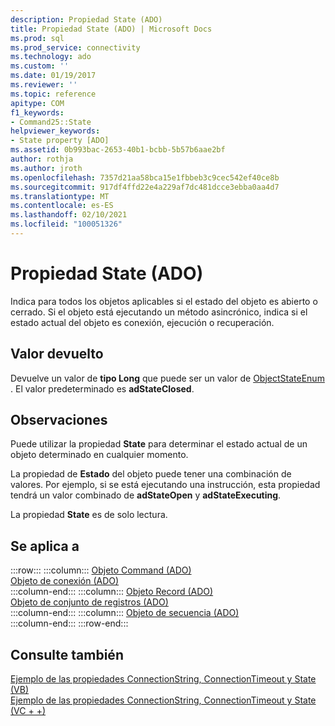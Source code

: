 ```yaml
---
description: Propiedad State (ADO)
title: Propiedad State (ADO) | Microsoft Docs
ms.prod: sql
ms.prod_service: connectivity
ms.technology: ado
ms.custom: ''
ms.date: 01/19/2017
ms.reviewer: ''
ms.topic: reference
apitype: COM
f1_keywords:
- Command25::State
helpviewer_keywords:
- State property [ADO]
ms.assetid: 0b993bac-2653-40b1-bcbb-5b57b6aae2bf
author: rothja
ms.author: jroth
ms.openlocfilehash: 7357d21aa58bca15e1fbbeb3c9cec542ef40ce8b
ms.sourcegitcommit: 917df4ffd22e4a229af7dc481dcce3ebba0aa4d7
ms.translationtype: MT
ms.contentlocale: es-ES
ms.lasthandoff: 02/10/2021
ms.locfileid: "100051326"
---
```

# <a name="state-property-ado"></a>Propiedad State (ADO)
Indica para todos los objetos aplicables si el estado del objeto es abierto o cerrado. Si el objeto está ejecutando un método asincrónico, indica si el estado actual del objeto es conexión, ejecución o recuperación.  
  
## <a name="return-value"></a>Valor devuelto  
 Devuelve un valor de **tipo Long** que puede ser un valor de [ObjectStateEnum](./objectstateenum.md) . El valor predeterminado es **adStateClosed**.  
  
## <a name="remarks"></a>Observaciones  
 Puede utilizar la propiedad **State** para determinar el estado actual de un objeto determinado en cualquier momento.  
  
 La propiedad de **Estado** del objeto puede tener una combinación de valores. Por ejemplo, si se está ejecutando una instrucción, esta propiedad tendrá un valor combinado de **adStateOpen** y **adStateExecuting**.  
  
 La propiedad **State** es de solo lectura.  
  
## <a name="applies-to"></a>Se aplica a  

:::row:::
    :::column:::
        [Objeto Command (ADO)](./command-object-ado.md)  
        [Objeto de conexión (ADO)](./connection-object-ado.md)  
    :::column-end:::
    :::column:::
        [Objeto Record (ADO)](./record-object-ado.md)  
        [Objeto de conjunto de registros (ADO)](./recordset-object-ado.md)  
    :::column-end:::
    :::column:::
        [Objeto de secuencia (ADO)](./stream-object-ado.md)  
    :::column-end:::
:::row-end:::

## <a name="see-also"></a>Consulte también  
 [Ejemplo de las propiedades ConnectionString, ConnectionTimeout y State (VB)](./connectionstring-connectiontimeout-and-state-properties-example-vb.md)   
 [Ejemplo de las propiedades ConnectionString, ConnectionTimeout y State (VC + +)](./connectionstring-connectiontimeout-and-state-properties-example-vc.md)